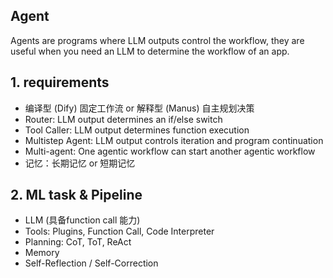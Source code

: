 ## Agent

Agents are programs where LLM outputs control the workflow, they are useful when you need an LLM to determine the workflow of an app.

## 1. requirements

- 编译型 (Dify) 固定工作流 or 解释型 (Manus) 自主规划决策
- Router: LLM output determines an if/else switch
- Tool Caller: LLM output determines function execution
- Multistep Agent: LLM output controls iteration and program continuation
- Multi-agent: One agentic workflow can start another agentic workflow
- 记忆：长期记忆 or 短期记忆

## 2. ML task & Pipeline

- LLM (具备function call 能力)
- Tools: Plugins, Function Call, Code Interpreter
- Planning: CoT, ToT, ReAct
- Memory
- Self-Reflection / Self-Correction
